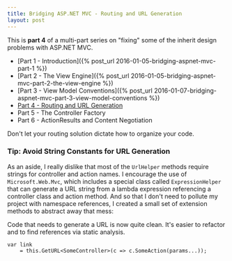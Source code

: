 ```yaml
---
title: Bridging ASP.NET MVC - Routing and URL Generation
layout: post
---
```


This is **part 4** of a multi-part series on "fixing" some of the inherit design problems with ASP.NET MVC.

- [Part 1 - Introduction]({% post_url 2016-01-05-bridging-aspnet-mvc-part-1 %})
- [Part 2 - The View Engine]({% post_url 2016-01-05-bridging-aspnet-mvc-part-2-the-view-engine %})
- [Part 3 - View Model Conventions]({% post_url 2016-01-07-bridging-aspnet-mvc-part-3-view-model-conventions %})
- [Part 4 - Routing and URL Generation](2016-01-07-bridging-aspnet-mvc-part-4-routing-and-urls)
- Part 5 - The Controller Factory
- Part 6 - ActionResults and Content Negotiation

Don't let your routing solution dictate how to organize your code.

### Tip: Avoid String Constants for URL Generation

As an aside, I really dislike that most of the `UrlHelper` methods require strings for controller and action names. I encourage the use of `Microsoft.Web.Mvc`, which includes a special class called `ExpressionHelper` that can generate a URL string from a lambda expression referencing a controller class and action method. And so that I don't need to pollute my project with namespace references, I created a small set of extension methods to abstract away that mess:

<script src="https://gist.github.com/jdaigle/453bcee73d8ee0ab7a7d.js"></script>

Code that needs to generate a URL is now quite clean. It's easier to refactor and to find references via static analysis.

    var link
        = this.GetURL<SomeController>(c => c.SomeAction(params...));
